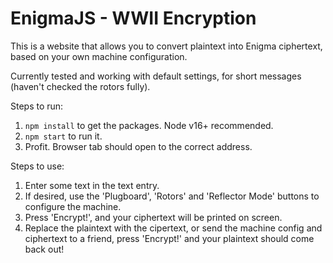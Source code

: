 # EnigmaJS - WWII Encryption

This is a website that allows you to convert plaintext into Enigma ciphertext, based on your own machine configuration.

Currently tested and working with default settings, for short messages (haven't checked the rotors fully).

Steps to run:

1. `npm install` to get the packages. Node v16+ recommended.
2. `npm start` to run it.
3. Profit. Browser tab should open to the correct address.

Steps to use:

1. Enter some text in the text entry.
2. If desired, use the 'Plugboard', 'Rotors' and 'Reflector Mode' buttons to configure the machine.
3. Press 'Encrypt!', and your ciphertext will be printed on screen.
4. Replace the plaintext with the cipertext, or send the machine config and ciphertext to a friend, press 'Encrypt!' and your plaintext should come back out!